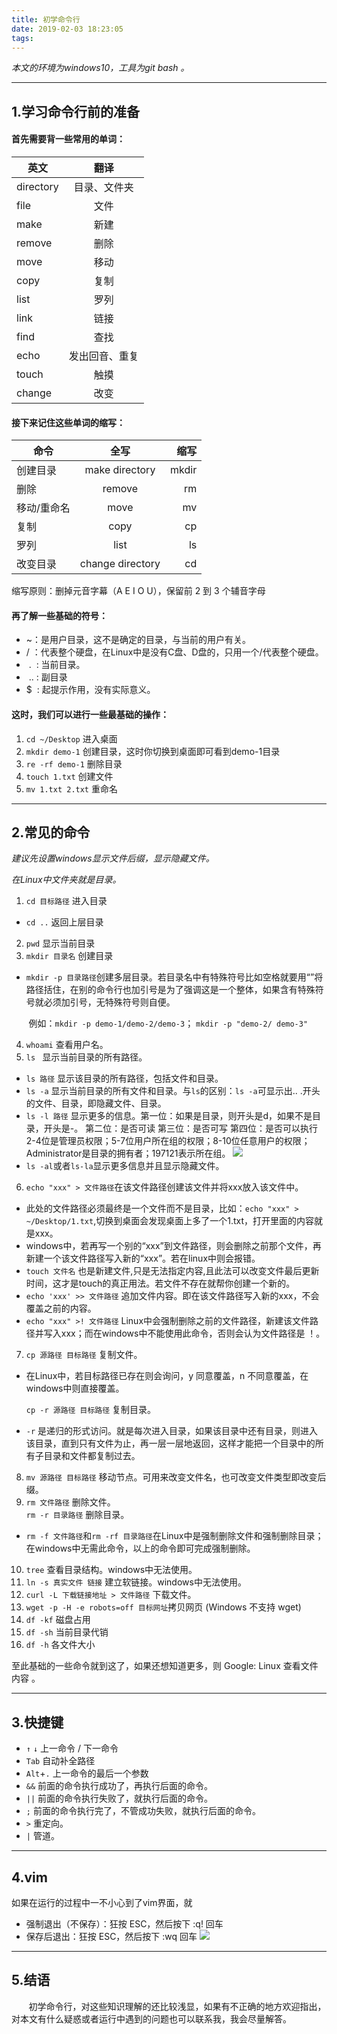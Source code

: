 ```yaml
---
title: 初学命令行
date: 2019-02-03 18:23:05
tags:
---
```

*本文的环境为windows10，工具为git bash 。*

---
## 1.学习命令行前的准备
#### 首先需要背一些常用的单词：

|   英文        |  翻译      | 
| ------------- |:-------------:| 
| directory |目录、文件夹 | 
| file | 文件          | 
| make | 新建          | 
| remove | 删除        |
| move | 移动          |
| copy | 复制          |
| list | 罗列          |
| link | 链接          |
| find | 查找          |
| echo | 发出回音、重复|
| touch | 触摸         |
| change | 改变        |
#### 接下来记住这些单词的缩写：

|命令|全写|缩写|
| ------------- |:-------------:| -------------:| 
|创建目录|make directory|mkdir|
|删除|remove|rm|
|移动/重命名|move|mv|
|复制|copy|cp|
|罗列|list|ls|
|改变目录|change directory|cd|
缩写原则：删掉元音字幕（A E I O U），保留前 2 到 3 个辅音字母

#### 再了解一些基础的符号：
- ~：是用户目录，这不是确定的目录，与当前的用户有关。
- / ：代表整个硬盘，在Linux中是没有C盘、D盘的，只用一个/代表整个硬盘。
- &nbsp;.&nbsp;&nbsp;: 当前目录。
- &nbsp;..&nbsp;: 副目录
- $&nbsp;&nbsp;: 起提示作用，没有实际意义。

#### 这时，我们可以进行一些最基础的操作：

1. `cd ~/Desktop` 进入桌面
2. `mkdir demo-1` 创建目录，这时你切换到桌面即可看到demo-1目录
3. `re -rf demo-1` 删除目录
4. `touch 1.txt` 创建文件
5. `mv 1.txt 2.txt` 重命名

---
## 2.常见的命令

*建议先设置windows显示文件后缀，显示隐藏文件。*

*在Linux中文件夹就是目录。*


1. `cd 目标路径` 进入目录
- `cd ..` 返回上层目录
2. `pwd` 显示当前目录
3. `mkdir 目录名` 创建目录	
- `mkdir -p 目录路径`创建多层目录。若目录名中有特殊符号比如空格就要用“”将路径括住，在别的命令行也加引号是为了强调这是一个整体，如果含有特殊符号就必须加引号，无特殊符号则自便。  

&nbsp;&nbsp; &nbsp; &nbsp; 例如：`mkdir -p demo-1/demo-2/demo-3`； `mkdir -p "demo-2/ demo-3"`

4. `whoami` 查看用户名。
5. `ls ` 显示当前目录的所有路径。
- `ls 路径` 显示该目录的所有路径，包括文件和目录。
- `ls -a` 显示当前目录的所有文件和目录。与`ls`的区别：`ls -a`可显示出.. .开头的文件、目录，即隐藏文件、目录。
- `ls -l 路径` 显示更多的信息。第一位：如果是目录，则开头是d，如果不是目录，开头是-。 第二位：是否可读 第三位：是否可写 第四位：是否可以执行 2-4位是管理员权限；5-7位用户所在组的权限；8-10位任意用户的权限；   Administrator是目录的拥有者；197121表示所在组。
![](https://user-gold-cdn.xitu.io/2019/2/3/168b351fda2bcd4a?w=566&h=126&f=png&s=36233)
- `ls -al`或者`ls-la`显示更多信息并且显示隐藏文件。
6. `echo "xxx" > 文件路径`在该文件路径创建该文件并将xxx放入该文件中。
- 此处的文件路径必须最终是一个文件而不是目录，比如：`echo "xxx" > ~/Desktop/1.txt`,切换到桌面会发现桌面上多了一个1.txt，打开里面的内容就是xxx。
- windows中，若再写一个别的“xxx”到文件路径，则会删除之前那个文件，再新建一个该文件路径写入新的“xxx”。若在linux中则会报错。
- `touch 文件名` 也是新建文件,只是无法指定内容,且此法可以改变文件最后更新时间，这才是touch的真正用法。若文件不存在就帮你创建一个新的。
- `echo 'xxx' >> 文件路径` 追加文件内容。即在该文件路径写入新的xxx，不会覆盖之前的内容。
- `echo "xxx" >! 文件路径`  Linux中会强制删除之前的文件路径，新建该文件路径并写入xxx；而在windows中不能使用此命令，否则会认为文件路径是 ！。
7. `cp 源路径 目标路径` 复制文件。
- 在Linux中，若目标路径已存在则会询问，y 同意覆盖，n 不同意覆盖，在windows中则直接覆盖。   
   
   `cp -r 源路径 目标路径` 复制目录。
- `-r` 是递归的形式访问。就是每次进入目录，如果该目录中还有目录，则进入该目录，直到只有文件为止，再一层一层地返回，这样才能把一个目录中的所有子目录和文件都复制过去。
8. `mv 源路径 目标路径` 移动节点。可用来改变文件名，也可改变文件类型即改变后缀。
9. `rm 文件路径` 删除文件。  
  `rm -r 目录路径` 删除目录。
-  `rm -f 文件路径`和`rm -rf 目录路径`在Linux中是强制删除文件和强制删除目录；在windows中无需此命令，以上的命令即可完成强制删除。
10. `tree` 查看目录结构。windows中无法使用。
11. `ln -s 真实文件 链接` 建立软链接。windows中无法使用。
12. `curl -L 下载链接地址 > 文件路径` 下载文件。
13. `wget -p -H -e robots=off 目标网址`拷贝网页 (Windows 不支持 wget)
14. `df -kf` 磁盘占用
15. `df -sh` 当前目录代销
16. `df -h` 各文件大小  

至此基础的一些命令就到这了，如果还想知道更多，则 Google: Linux 查看文件内容 。

---
## 3.快捷键

- `↑` `↓` 上一命令 / 下一命令
- `Tab` 自动补全路径
- `Alt`+`.` 上一命令的最后一个参数
- `&&` 前面的命令执行成功了，再执行后面的命令。
- `||` 前面的命令执行失败了，就执行后面的命令。
- `;` 前面的命令执行完了，不管成功失败，就执行后面的命令。
- `>` 重定向。
- `|` 管道。

---
## 4.vim

如果在运行的过程中一不小心到了vim界面，就

- 强制退出（不保存）：狂按 ESC，然后按下 :q! 回车
- 保存后退出：狂按 ESC，然后按下 :wq 回车
![](https://user-gold-cdn.xitu.io/2019/2/3/168b38e37de09230?w=662&h=308&f=png&s=19286)
---
## 5.结语

&nbsp; &nbsp; &nbsp; &nbsp;初学命令行，对这些知识理解的还比较浅显，如果有不正确的地方欢迎指出，对本文有什么疑惑或者运行中遇到的问题也可以联系我，我会尽量解答。
